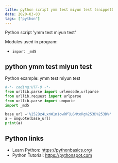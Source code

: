 ```yaml
---
title: python script ymm test miyun test (snippet)
date: 2020-03-03
tags: ["python"]
---
```

Python script 'ymm test miyun test'


Modules used in program: 
* `import _md5`

## python ymm test miyun test

Python example: ymm test miyun test

```python
#-*- coding:UTF-8 -*-
from urllib.parse import urlencode,urlparse
from urllib.request import urlparse
from urllib.parse import unquote
import _md5

base_url ='%252Bz4LxnW1n1owRPlLGNtoRg%253D%253D%'
a = unquote(base_url)
print(a)

```

## Python links

- Learn Python: https://pythonbasics.org/
- Python Tutorial: https://pythonspot.com
